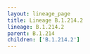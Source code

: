 ```yaml
---
layout: lineage_page
title: Lineage B.1.214.2
lineage: B.1.214.2
parent: B.1.214
children: ['B.1.214.2']
---
```


